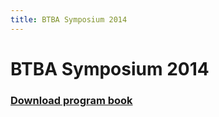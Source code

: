 ```yaml
---
title: BTBA Symposium 2014
---
```


# BTBA Symposium 2014

### [Download program book](2014_btba_abstract_book.pdf)